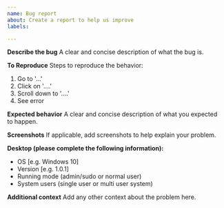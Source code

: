 ```yaml
---
name: Bug report
about: Create a report to help us improve
labels: 

---
```


**Describe the bug**
A clear and concise description of what the bug is.

**To Reproduce**
Steps to reproduce the behavior:
1. Go to '...'
2. Click on '....'
3. Scroll down to '....'
4. See error

**Expected behavior**
A clear and concise description of what you expected to happen.

**Screenshots**
If applicable, add screenshots to help explain your problem.

**Desktop (please complete the following information):**
 - OS [e.g. Windows 10]
 - Version [e.g. 1.0.1]
 - Running mode (admin/sudo or normal user)
 - System users (single user or multi user system)

**Additional context**
Add any other context about the problem here.
